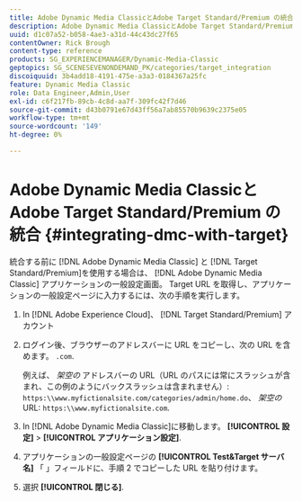```yaml
---
title: Adobe Dynamic Media ClassicとAdobe Target Standard/Premium の統合
description: Adobe Dynamic Media ClassicとAdobe Target Standard/Premium を統合する方法について説明します。
uuid: d1c07a52-b058-4ae3-a31d-44c43dc27f65
contentOwner: Rick Brough
content-type: reference
products: SG_EXPERIENCEMANAGER/Dynamic-Media-Classic
geptopics: SG_SCENESEVENONDEMAND_PK/categories/target_integration
discoiquuid: 3b4add18-4191-475e-a3a3-0184367a25fc
feature: Dynamic Media Classic
role: Data Engineer,Admin,User
exl-id: c6f217fb-89cb-4c8d-aa7f-309fc42f7d46
source-git-commit: d43b0791e67d43ff56a7ab85570b9639c2375e05
workflow-type: tm+mt
source-wordcount: '149'
ht-degree: 0%

---
```


# Adobe Dynamic Media ClassicとAdobe Target Standard/Premium の統合 {#integrating-dmc-with-target}

統合する前に [!DNL Adobe Dynamic Media Classic] と [!DNL Target Standard/Premium]を使用する場合は、 [!DNL Adobe Dynamic Media Classic] アプリケーションの一般設定画面。 Target URL を取得し、アプリケーションの一般設定ページに入力するには、次の手順を実行します。

1. In [!DNL Adobe Experience Cloud]、 [!DNL Target Standard/Premium] アカウント
1. ログイン後、ブラウザーのアドレスバーに URL をコピーし、次の URL を含めます。 `.com`.

   例えば、 *架空の* アドレスバーの URL（URL のパスには常にスラッシュが含まれ、この例のようにバックスラッシュは含まれません）: `https:\\www.myfictionalsite.com/categories/admin/home.do`、 *架空の* URL: `https:\\www.myfictionalsite.com`.

1. In [!DNL Adobe Dynamic Media Classic]に移動します。 **[!UICONTROL 設定]** > **[!UICONTROL アプリケーション設定]**.
1. アプリケーションの一般設定ページの **[!UICONTROL Test&amp;Target サーバ名]** 「 」フィールドに、手順 2 でコピーした URL を貼り付けます。
1. 選択 **[!UICONTROL 閉じる]**.
